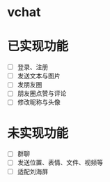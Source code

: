 # vchat

# 已实现功能
- [ ] 登录、注册
- [ ] 发送文本与图片
- [ ] 发朋友圈
- [ ] 朋友圈点赞与评论
- [ ] 修改昵称与头像

# 未实现功能
- [ ] 群聊
- [ ] 发送位置、表情、文件、视频等
- [ ] 适配刘海屏